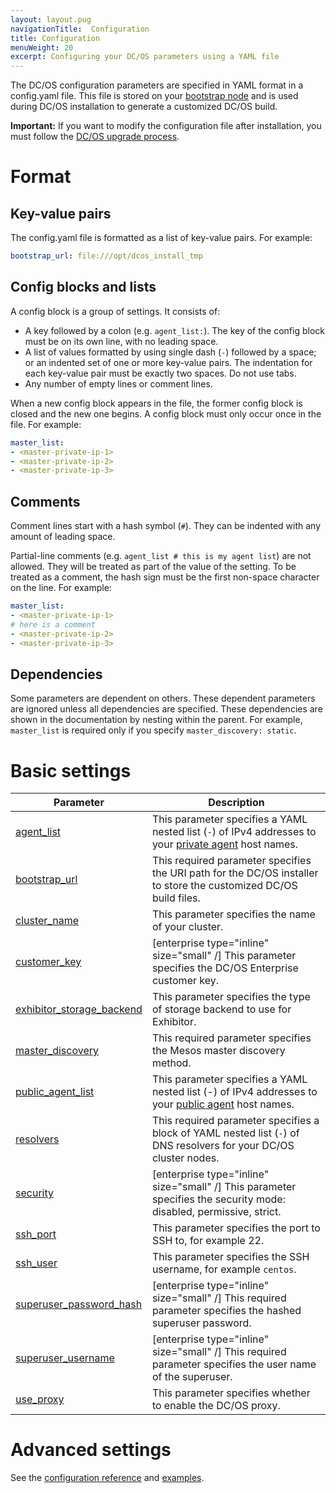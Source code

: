 ```yaml
---
layout: layout.pug
navigationTitle:  Configuration
title: Configuration
menuWeight: 20
excerpt: Configuring your DC/OS parameters using a YAML file
---
```



The DC/OS configuration parameters are specified in YAML format in a config.yaml file. This file is stored on your [bootstrap node](/1.11/installing/production/system-requirements/#bootstrap-node) and is used during DC/OS installation to generate a customized DC/OS build.

**Important:** If you want to modify the configuration file after installation, you must follow the [DC/OS upgrade process](/1.11/installing/upgrading/).

# Format

## Key-value pairs
The config.yaml file is formatted as a list of key-value pairs. For example:

```yaml
bootstrap_url: file:///opt/dcos_install_tmp
```

## Config blocks and lists
A config block is a group of settings. It consists of:

- A key followed by a colon (e.g. `agent_list:`). The key of the config block must be on its own line, with no leading space.
- A list of values formatted by using single dash (`-`) followed by a space; or an indented set of one or more key-value pairs. The indentation for each key-value pair must be exactly two spaces. Do not use tabs.
- Any number of empty lines or comment lines.

When a new config block appears in the file, the former config block is closed and the new one begins. A config block must only occur once in the file. For example:

```yaml
master_list:
- <master-private-ip-1>
- <master-private-ip-2>
- <master-private-ip-3>
```

## Comments
Comment lines start with a hash symbol (`#`). They can be indented with any amount of leading space.

Partial-line comments (e.g. `agent_list # this is my agent list`) are not allowed. They will be treated as part of the value of the setting. To be treated as a comment, the hash sign must be the first non-space character on the line. For example:

```yaml
master_list:
- <master-private-ip-1>
# here is a comment
- <master-private-ip-2>
- <master-private-ip-3>
```

## Dependencies
Some parameters are dependent on others. These dependent parameters are ignored unless all dependencies are specified. These dependencies are shown in the documentation by nesting within the parent. For example, `master_list` is required only if you specify `master_discovery: static`.

# Basic settings

| Parameter                              | Description                                                                                                                                               |
|----------------------------------------|-----------------------------------------------------------------------------------------------------------------------------------------------------------|
| [agent_list](/1.11/installing/production/configuration/configuration-parameters/#agent-list)      | This parameter specifies a YAML nested list (`-`) of IPv4 addresses to your [private agent](/1.11/overview/concepts/#private-agent-node) host names.                  |
| [bootstrap_url](/1.11/installing/production/configuration/configuration-parameters/#bootstrap-url)                          | This required parameter specifies the URI path for the DC/OS installer to store the customized DC/OS build files.                                         |
| [cluster_name](/1.11/installing/production/configuration/configuration-parameters/#cluster-name)                           | This parameter specifies the name of your cluster.    |
| [customer_key](/1.11/installing/production/configuration/configuration-parameters/#customer-key)                  | [enterprise type="inline" size="small" /] This parameter specifies the DC/OS Enterprise customer key.   |
| [exhibitor_storage_backend](/1.11/installing/production/configuration/configuration-parameters/#exhibitor-storage-backend)         | This parameter specifies the type of storage backend to use for Exhibitor.          |
| [master_discovery](/1.11/installing/production/configuration/configuration-parameters/#master-discovery)                          | This required parameter specifies the Mesos master discovery method.         |
| [public_agent_list](/1.11/installing/eproduction/configuration/configuration-parameters/#public-agent-list)       | This parameter specifies a YAML nested list (-) of IPv4 addresses to your [public agent](/1.11/overview/concepts/#public-agent-node) host names.    |
| [resolvers](/1.11/installing/production/configuration/configuration-parameters/#resolvers)       | This required parameter specifies a block of YAML nested list (`-`) of DNS resolvers for your DC/OS cluster nodes.   |
| [security](/1.11/installing/production/configuration/configuration-parameters/#security-enterprise)                           | [enterprise type="inline" size="small" /] This parameter specifies the security mode: disabled, permissive, strict.  |
| [ssh_port](/1.11/installing/production/configuration/configuration-parameters/#ssh-port)                           | This parameter specifies the port to SSH to, for example 22.          |
| [ssh_user](/1.11/installing/production/configuration/configuration-parameters/#ssh-user)                           | This parameter specifies the SSH username, for example `centos`.     |
| [superuser_password_hash](/1.11/installing/production/configuration/configuration-parameters/#superuser-password-hash)            | [enterprise type="inline" size="small" /] This required parameter specifies the hashed superuser password.      |
| [superuser_username](/1.11/installing/production/configuration/configuration-parameters/#superuser-username)               | [enterprise type="inline" size="small" /] This required parameter specifies the user name of the superuser.    |
| [use_proxy](/1.11/installing/production/configuration/configuration-parameters/#use-proxy)        | This parameter specifies whether to enable the DC/OS proxy.     |


# Advanced settings

See the [configuration reference](/1.11/installing/production/configuration/configuration-parameters/) and [examples](/1.11/installing/production/configuration/examples/).

